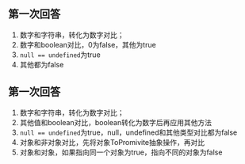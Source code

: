 ## 第一次回答
1. 数字和字符串，转化为数字对比；
2. 数字和boolean对比，0为false，其他为true
3. `null == undefined`为true
4. 其他都为false

## 第一次回答
1. 数字和字符串，转化为数字对比；
2. 其他值和boolean对比，boolean转化为数字后再应用其他方法
3. `null == undefined`为true，null，undefined和其他类型对比都为false
4. 对象和非对象对比，先将对象ToPromivite抽象操作，再对比
5. 对象和对象，如果指向同一个对象为true，指向不同的对象为false